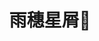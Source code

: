 ---
title: 雨穗星屑💫
description: 还有许多许多没能见到的事物啊~
image: Searching the Moon.jpg

categories:
    - moon

params:
    widgets:
        - type: search

        - type: archives
          limit: 5

        - type: categories
          limit: 10

        - tpye: tag-cloud
          limit: 10

# Badge style
style:
    background: "#39C9BB"
    color: "#FFFFFF"
---